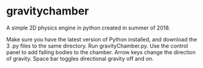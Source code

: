 # gravitychamber
A simple 2D physics engine in python created in summer of 2018.

Make sure you have the latest version of Python installed, and download the 3 .py files to the same directory. Run gravityChamber.py. Use the control panel to add falling bodies to the chamber. Arrow keys change the direction of gravity. Space bar toggles directional gravity off and on.

